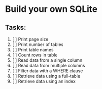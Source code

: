 # Build your own SQLite

## Tasks:

1. [ ] Print page size
2. [ ] Print number of tables
3. [ ] Print table names
4. [ ] Count rows in table 
5. [ ] Read data from a single column
6. [ ] Read data from multiple columns 
7. [ ] Filter data with a WHERE clause
8. [ ] Retrieve data using a full-table 
9. [ ] Retrieve data using an index

